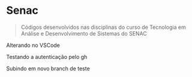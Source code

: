 # Senac

> Códigos desenvolvidos nas disciplinas do curso de Tecnologia em Análise e Desenvolvimento de Sistemas do SENAC

Alterando no VSCode

Testando a autenticação pelo gh

Subindo em novo branch de teste
